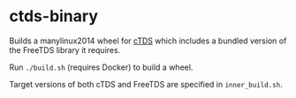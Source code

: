 # ctds-binary

Builds a manylinux2014 wheel for [cTDS](https://pypi.org/project/ctds/)
which includes a bundled version of the FreeTDS library it requires.

Run `./build.sh` (requires Docker) to build a wheel.

Target versions of both cTDS and FreeTDS are specified in
`inner_build.sh`.
